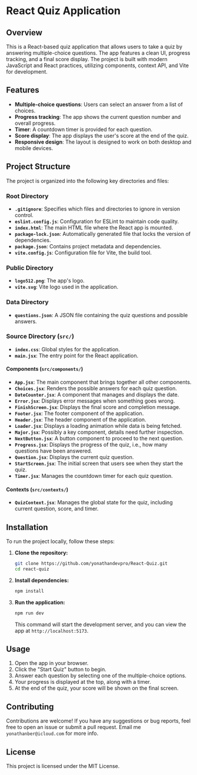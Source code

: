 
# React Quiz Application

## Overview

This is a React-based quiz application that allows users to take a quiz by answering multiple-choice questions. The app features a clean UI, progress tracking, and a final score display. The project is built with modern JavaScript and React practices, utilizing components, context API, and Vite for development.

## Features

- **Multiple-choice questions**: Users can select an answer from a list of choices.
- **Progress tracking**: The app shows the current question number and overall progress.
- **Timer**: A countdown timer is provided for each question.
- **Score display**: The app displays the user's score at the end of the quiz.
- **Responsive design**: The layout is designed to work on both desktop and mobile devices.

## Project Structure

The project is organized into the following key directories and files:

### Root Directory

- **`.gitignore`**: Specifies which files and directories to ignore in version control.
- **`eslint.config.js`**: Configuration for ESLint to maintain code quality.
- **`index.html`**: The main HTML file where the React app is mounted.
- **`package-lock.json`**: Automatically generated file that locks the version of dependencies.
- **`package.json`**: Contains project metadata and dependencies.
- **`vite.config.js`**: Configuration file for Vite, the build tool.

### Public Directory

- **`logo512.png`**: The app's logo.
- **`vite.svg`**: Vite logo used in the application.

### Data Directory

- **`questions.json`**: A JSON file containing the quiz questions and possible answers.

### Source Directory (`src/`)

- **`index.css`**: Global styles for the application.
- **`main.jsx`**: The entry point for the React application.

#### Components (`src/components/`)

- **`App.jsx`**: The main component that brings together all other components.
- **`Choices.jsx`**: Renders the possible answers for each quiz question.
- **`DateCounter.jsx`**: A component that manages and displays the date.
- **`Error.jsx`**: Displays error messages when something goes wrong.
- **`FinishScreen.jsx`**: Displays the final score and completion message.
- **`Footer.jsx`**: The footer component of the application.
- **`Header.jsx`**: The header component of the application.
- **`Loader.jsx`**: Displays a loading animation while data is being fetched.
- **`Major.jsx`**: Possibly a key component, details need further inspection.
- **`NextButton.jsx`**: A button component to proceed to the next question.
- **`Progress.jsx`**: Displays the progress of the quiz, i.e., how many questions have been answered.
- **`Question.jsx`**: Displays the current quiz question.
- **`StartScreen.jsx`**: The initial screen that users see when they start the quiz.
- **`Timer.jsx`**: Manages the countdown timer for each quiz question.

#### Contexts (`src/contexts/`)

- **`QuizContext.jsx`**: Manages the global state for the quiz, including current question, score, and timer.

## Installation

To run the project locally, follow these steps:

1. **Clone the repository:**

   ```bash
   git clone https://github.com/yonathandevpro/React-Quiz.git
   cd react-quiz
   ```

2. **Install dependencies:**

   ```bash
   npm install
   ```

3. **Run the application:**

   ```bash
   npm run dev
   ```

   This command will start the development server, and you can view the app at `http://localhost:5173`.

## Usage

1. Open the app in your browser.
2. Click the "Start Quiz" button to begin.
3. Answer each question by selecting one of the multiple-choice options.
4. Your progress is displayed at the top, along with a timer.
5. At the end of the quiz, your score will be shown on the final screen.

## Contributing

Contributions are welcome! If you have any suggestions or bug reports, feel free to open an issue or submit a pull request.
Email me `yonathanber@icloud.com` for more info.

## License

This project is licensed under the MIT License. 
